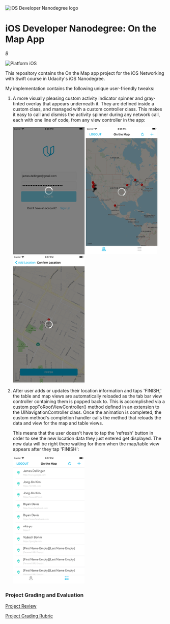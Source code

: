 <img src="https://s3-us-west-1.amazonaws.com/udacity-content/degrees/catalog-images/nd003.png" alt="iOS Developer Nanodegree logo" height="70">

# iOS Developer Nanodegree: On the Map App

*B*

![Platform iOS](https://img.shields.io/badge/nanodegree-iOS-blue.svg)

This repository contains the On the Map app project for the iOS Networking with Swift course in Udacity's iOS Nanodegree.



My implementation contains the following unique user-friendly tweaks:

1. A more visually pleasing custom activity indicator spinner and gray-tinted overlay that appears underneath it. They are defined
    inside a custom class, and managed with a custom controller class. This makes it easy to call and dismiss the activity
    spinner during any network call, each with one line of code, from any view controller in the app:

    <img src="https://github.com/jamesdellinger/ios-nanodegree-on-the-map-app/blob/master/Screenshots/Simulator%20Screen%20Shot%20-%20iPhone%208%20Plus%20-%202017-11-13%20at%2020.56.28.png" height="400">

    <img src="https://github.com/jamesdellinger/ios-nanodegree-on-the-map-app/blob/master/Screenshots/Simulator%20Screen%20Shot%20-%20iPhone%208%20Plus%20-%202017-11-13%20at%2020.56.54.png" height="400">

    <img src="https://github.com/jamesdellinger/ios-nanodegree-on-the-map-app/blob/master/Screenshots/Simulator%20Screen%20Shot%20-%20iPhone%208%20Plus%20-%202017-11-13%20at%2020.57.44.png" height="400">

2. After user adds or updates their location information and taps 'FINISH,' the table and map views are automatically reloaded
    as the tab bar view controller containing them is popped back to. This is accomplished via a custom popToRootViewController()
    method defined in an extension to the UINavigationController class. Once the animation is completed, the custom method's
    completion handler calls the method that reloads the data and view for the map and table views.

    This means that the user doesn't have to tap the 'refresh' button in order to see the new location data they just entered get
    displayed. The new data will be right there waiting for them when the map/table view appears after they tap 'FINISH':

    <img src="https://github.com/jamesdellinger/ios-nanodegree-on-the-map-app/blob/master/Screenshots/Simulator%20Screen%20Shot%20-%20iPhone%208%20Plus%20-%202017-11-13%20at%2020.57.47.png" height="400">

### Project Grading and Evaluation

[Project Review](https://github.com/jamesdellinger/ios-nanodegree-on-the-map-app/blob/master/ios-nanodegree-on-the-map-app-review.pdf)

[Project Grading Rubric](https://github.com/jamesdellinger/ios-nanodegree-on-the-map-app/blob/master/on-the-map-app-specs-and-rubric.pdf)
